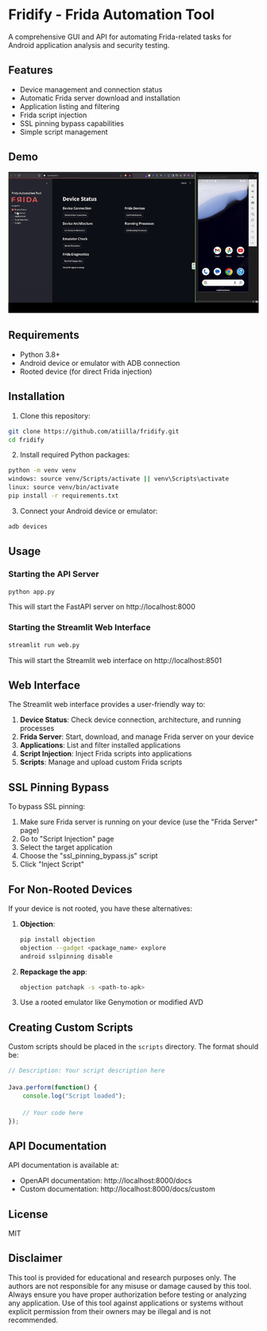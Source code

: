 # Fridify - Frida Automation Tool

A comprehensive GUI and API for automating Frida-related tasks for Android application analysis and security testing.

## Features

- Device management and connection status
- Automatic Frida server download and installation
- Application listing and filtering
- Frida script injection
- SSL pinning bypass capabilities
- Simple script management

## Demo
![Demo](https://raw.githubusercontent.com/atiilla/fridify/main/demo.gif)

## Requirements

- Python 3.8+
- Android device or emulator with ADB connection
- Rooted device (for direct Frida injection)

## Installation

1. Clone this repository:
```bash
git clone https://github.com/atiilla/fridify.git
cd fridify
```

2. Install required Python packages:
```bash
python -m venv venv
windows: source venv/Scripts/activate || venv\Scripts\activate
linux: source venv/bin/activate
pip install -r requirements.txt
```

3. Connect your Android device or emulator:
```bash
adb devices
```

## Usage

### Starting the API Server

```bash
python app.py
```

This will start the FastAPI server on http://localhost:8000

### Starting the Streamlit Web Interface

```bash
streamlit run web.py
```

This will start the Streamlit web interface on http://localhost:8501

## Web Interface

The Streamlit web interface provides a user-friendly way to:

1. **Device Status**: Check device connection, architecture, and running processes
2. **Frida Server**: Start, download, and manage Frida server on your device
3. **Applications**: List and filter installed applications
4. **Script Injection**: Inject Frida scripts into applications
5. **Scripts**: Manage and upload custom Frida scripts

## SSL Pinning Bypass

To bypass SSL pinning:

1. Make sure Frida server is running on your device (use the "Frida Server" page)
2. Go to "Script Injection" page
3. Select the target application
4. Choose the "ssl_pinning_bypass.js" script
5. Click "Inject Script"

## For Non-Rooted Devices

If your device is not rooted, you have these alternatives:

1. **Objection**:
   ```bash
   pip install objection
   objection --gadget <package_name> explore
   android sslpinning disable
   ```

2. **Repackage the app**:
   ```bash
   objection patchapk -s <path-to-apk>
   ```

3. Use a rooted emulator like Genymotion or modified AVD

## Creating Custom Scripts

Custom scripts should be placed in the `scripts` directory. The format should be:

```javascript
// Description: Your script description here

Java.perform(function() {
    console.log("Script loaded");
    
    // Your code here
});
```

## API Documentation

API documentation is available at:
- OpenAPI documentation: http://localhost:8000/docs
- Custom documentation: http://localhost:8000/docs/custom

## License

MIT 

## Disclaimer

This tool is provided for educational and research purposes only. The authors are not responsible for any misuse or damage caused by this tool. Always ensure you have proper authorization before testing or analyzing any application. Use of this tool against applications or systems without explicit permission from their owners may be illegal and is not recommended. 